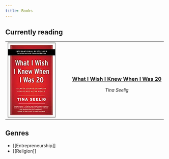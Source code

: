 ```yaml
---
title: Books
---
```


## Currently reading
<table>
    <tr>
        <td>
            <a href="/what-i-wish-i-knew-when-i-was-20">
            <img height="80%" 
                 width="80%" 
                 src="/_assets/images/books/tina-seelig-i-wish.webp" 
                 alt="What I Wish I Knew When I Was 20 book cover"/>
            </a>
        </td>
        <td style="text-align: center;">
            <h3><a href="/what-i-wish-i-knew-when-i-was-20">What I Wish I Knew When I Was 20</a></h3>
            <span><i>Tina Seelig</i></span>
        </td>
    </tr>
</table>

## Genres
- [[Entrepreneurship]]
- [[Religion]]